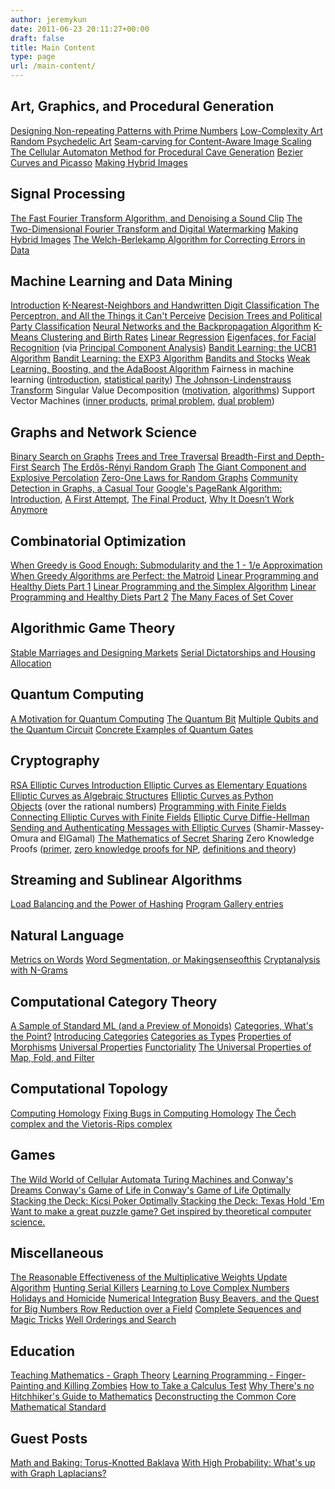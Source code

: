```yaml
---
author: jeremykun
date: 2011-06-23 20:11:27+00:00
draft: false
title: Main Content
type: page
url: /main-content/
---
```


## Art, Graphics, and Procedural Generation


[Designing Non-repeating Patterns with Prime Numbers](http://jeremykun.wordpress.com/2011/06/13/prime-design/)
[Low-Complexity Art
](http://jeremykun.wordpress.com/2011/07/06/low-complexity-art/)[Random Psychedelic Art](http://jeremykun.wordpress.com/2012/01/01/random-psychedelic-art/)
[Seam-carving for Content-Aware Image Scaling](http://jeremykun.com/2013/03/04/seam-carving-for-content-aware-image-scaling/)
[The Cellular Automaton Method for Procedural Cave Generation](http://jeremykun.wordpress.com/2012/07/29/the-cellular-automaton-method-for-cave-generation/)
[Bezier Curves and Picasso](http://jeremykun.com/2013/05/11/bezier-curves-and-picasso/)
[Making Hybrid Images](http://jeremykun.com/2014/09/29/hybrid-images/)


## Signal Processing


[The Fast Fourier Transform Algorithm, and Denoising a Sound Clip](http://jeremykun.wordpress.com/2012/07/18/the-fast-fourier-transform/)
[The Two-Dimensional Fourier Transform and Digital Watermarking](http://jeremykun.com/2013/12/30/the-two-dimensional-fourier-transform-and-digital-watermarking/)
[Making Hybrid Images](http://jeremykun.com/2014/09/29/hybrid-images/)
[The Welch-Berlekamp Algorithm for Correcting Errors in Data](http://jeremykun.com/2015/09/07/welch-berlekamp/)



## Machine Learning and Data Mining


[Introduction](http://jeremykun.wordpress.com/2012/08/04/machine-learning-introduction/)
[K-Nearest-Neighbors and Handwritten Digit Classification
](http://jeremykun.wordpress.com/2012/08/26/k-nearest-neighbors-and-handwritten-digit-classification/)[The Perceptron, and All the Things it Can't Perceive](http://jeremykun.wordpress.com/2011/08/11/the-perceptron-and-all-the-things-it-cant-perceive/)
[Decision Trees and Political Party Classification](http://jeremykun.wordpress.com/2012/10/08/decision-trees-and-political-party-classification/)
[Neural Networks and the Backpropagation Algorithm](http://jeremykun.wordpress.com/2012/12/09/neural-networks-and-backpropagation/)
[K-Means Clustering and Birth Rates](http://jeremykun.com/2013/02/04/k-means-clustering-and-birth-rates/)
[Linear Regression](http://jeremykun.com/2013/08/18/linear-regression/)
[Eigenfaces, for Facial Recognition](http://jeremykun.com/2011/07/27/eigenfaces/) (via [Principal Component Analysis](http://jeremykun.com/2012/06/28/principal-component-analysis/))
[Bandit Learning: the UCB1 Algorithm](http://jeremykun.com/2013/10/28/optimism-in-the-face-of-uncertainty-the-ucb1-algorithm/)
[Bandit Learning: the EXP3 Algorithm](http://jeremykun.com/2013/11/08/adversarial-bandits-and-the-exp3-algorithm/)
[Bandits and Stocks](http://jeremykun.com/2013/12/09/bandits-and-stocks/)
[Weak Learning, Boosting, and the AdaBoost Algorithm](http://jeremykun.com/2015/05/18/boosting-census/)
Fairness in machine learning ([introduction](http://jeremykun.com/2015/07/13/what-does-it-mean-for-an-algorithm-to-be-fair/), [statistical parity](http://jeremykun.com/2015/10/19/one-definition-of-algorithmic-fairness-statistical-parity/))
[The Johnson-Lindenstrauss Transform](http://jeremykun.com/2016/02/08/big-dimensions-and-what-you-can-do-about-it/)
Singular Value Decomposition ([motivation](https://jeremykun.com/2016/04/18/singular-value-decomposition-part-1-perspectives-on-linear-algebra/), [algorithms](http://jeremykun.com/2016/05/16/singular-value-decomposition-part-2-theorem-proof-algorithm/))
Support Vector Machines ([inner products](http://jeremykun.com/2017/05/22/the-inner-product-as-a-decision-rule/), [primal problem](http://jeremykun.com/2017/06/05/formulating-the-support-vector-machine-optimization-problem/), [dual problem](http://jeremykun.com/2017/06/12/duality-for-the-svm/))


## Graphs and Network Science


[Binary Search on Graphs](http://jeremykun.com/2017/11/08/binary-search-on-graphs/)
[Trees and Tree Traversal](http://jeremykun.wordpress.com/2012/09/16/trees-a-primer/)
[Breadth-First and Depth-First Search](http://jeremykun.com/2013/01/22/depth-and-breadth-first-search/)
[The Erdős-Rényi Random Graph](http://jeremykun.com/2013/08/22/the-erdos-renyi-random-graph/)
[The Giant Component and Explosive Percolation](http://jeremykun.com/2015/02/02/the-giant-component-and-explosive-percolation/)
[Zero-One Laws for Random Graphs](http://jeremykun.com/2015/02/09/zero-one-laws-for-random-graphs/)
[Community Detection in Graphs, a Casual Tour](http://jeremykun.com/2014/05/19/community-detection-in-graphs-a-casual-tour/)
[Google's PageRank Algorithm:
Introduction](http://jeremykun.wordpress.com/2011/06/12/googles-pagerank-introduction/),
[A First Attempt](http://jeremykun.wordpress.com/2011/06/18/googles-pagerank-a-first-attempt/),
[The Final Product](http://jeremykun.wordpress.com/2011/06/20/googles-page-rank-the-final-product/),
[Why It Doesn’t Work Anymore](http://jeremykun.wordpress.com/2011/06/21/googles-page-rank-why-it-doesnt-work-anymore/)


## Combinatorial Optimization


[When Greedy is Good Enough: Submodularity and the 1 - 1/e Approximation
](http://jeremykun.com/2014/07/07/when-greedy-algorithms-are-good-enough-submodularity-and-the-1-1e-approximation/)[When Greedy Algorithms are Perfect: the Matroid](http://jeremykun.com/2014/08/26/when-greedy-algorithms-are-perfect-the-matroid/)
[Linear Programming and Healthy Diets Part 1](http://jeremykun.com/2014/06/02/linear-programming-and-the-most-affordable-healthy-diet-part-1/)
[Linear Programming and the Simplex Algorithm](http://jeremykun.com/2014/12/01/linear-programming-and-the-simplex-algorithm/)
[Linear Programming and Healthy Diets Part 2](http://jeremykun.com/2017/09/24/linear-programming-and-healthy-diets-part-2/)
[The Many Faces of Set Cover](http://jeremykun.com/2015/05/04/the-many-faces-of-set-cover/)


## Algorithmic Game Theory


[Stable Marriages and Designing Markets](http://jeremykun.com/2014/04/02/stable-marriages-and-designing-markets/)
[Serial Dictatorships and Housing Allocation](http://jeremykun.com/2015/10/26/serial-dictatorships-and-house-allocation/)


## Quantum Computing


[A Motivation for Quantum Computing](http://jeremykun.com/2014/12/08/a-motivation-for-quantum-computing/)
[The Quantum Bit](http://jeremykun.com/2014/12/15/the-quantum-bit/)
[Multiple Qubits and the Quantum Circuit](http://jeremykun.com/2015/01/26/multiple-qubits-and-the-quantum-circuit/)
[Concrete Examples of Quantum Gates](http://jeremykun.com/2016/01/11/concrete-examples-of-quantum-gates/)


## Cryptography


[RSA
](http://jeremykun.wordpress.com/2011/07/29/encryption-rsa/)[Elliptic Curves Introduction
](http://jeremykun.com/2014/02/08/introducing-elliptic-curves/)[Elliptic Curves as Elementary Equations](http://jeremykun.com/2014/02/10/elliptic-curves-as-elementary-equations/)
[Elliptic Curves as Algebraic Structures](http://jeremykun.com/2014/02/16/elliptic-curves-as-algebraic-structures/)
[Elliptic Curves as Python Objects](http://jeremykun.com/2014/02/24/elliptic-curves-as-python-objects/) (over the rational numbers)
[Programming with Finite Fields](http://jeremykun.com/2014/03/13/programming-with-finite-fields/)
[Connecting Elliptic Curves with Finite Fields](http://jeremykun.com/2014/03/19/connecting-elliptic-curves-with-finite-fields-a-reprise/)
[Elliptic Curve Diffie-Hellman](http://jeremykun.com/2014/03/31/elliptic-curve-diffie-hellman/)
[Sending and Authenticating Messages with Elliptic Curves](http://jeremykun.com/2014/04/14/sending-and-authenticating-messages-with-elliptic-curves/) (Shamir-Massey-Omura and ElGamal)
[The Mathematics of Secret Sharing](http://jeremykun.com/2014/06/23/the-mathematics-of-secret-sharing/)
Zero Knowledge Proofs ([primer](http://jeremykun.com/2016/07/05/zero-knowledge-proofs-a-primer/), [zero knowledge proofs for NP](http://jeremykun.com/2016/08/01/zero-knowledge-proofs-for-np/), [definitions and theory](https://jeremykun.com/2016/09/19/zero-knowledge-definitions-and-theory/))


## Streaming and Sublinear Algorithms


[Load Balancing and the Power of Hashing](http://jeremykun.com/2015/12/28/load-balancing-and-the-power-of-hashing/)
[Program Gallery entries](http://jeremykun.com/program-gallery/)


## Natural Language


[Metrics on Words](http://jeremykun.wordpress.com/2011/12/19/metrics-on-words/)
[Word Segmentation, or Makingsenseofthis](http://jeremykun.wordpress.com/2012/01/15/word-segmentation/)
[Cryptanalysis with N-Grams](http://jeremykun.wordpress.com/2012/02/03/cryptanalysis-with-n-grams/)


## Computational Category Theory


[A Sample of Standard ML (and a Preview of Monoids)](http://jeremykun.com/2013/04/07/a-sample-of-standard-ml-and-the-treesort-algorithm/)
[Categories, What's the Point?](http://jeremykun.com/2013/04/16/categories-whats-the-point/)
[Introducing Categories](http://jeremykun.com/2013/04/24/introducing-categories/)
[Categories as Types](http://jeremykun.com/2013/05/04/categories-as-types/)
[Properties of Morphisms](http://jeremykun.com/2013/05/15/properties-of-morphisms/)
[Universal Properties](http://jeremykun.com/2013/05/24/universal-properties/)
[Functoriality](http://jeremykun.com/2013/07/14/functoriality/)
[The Universal Properties of Map, Fold, and Filter](http://jeremykun.com/2013/09/30/the-universal-properties-of-map-fold-and-filter/)


## Computational Topology


[Computing Homology](http://jeremykun.com/2013/04/10/computing-homology/)
[Fixing Bugs in Computing Homology](http://jeremykun.com/2014/01/23/fixing-bugs-in-computing-homology/)
[The Čech complex and the Vietoris-Rips complex](http://jeremykun.com/2015/08/06/cech-vietoris-rips-complex/)


## Games


[The Wild World of Cellular Automata](http://jeremykun.wordpress.com/2011/06/29/conways-game-of-life/)[
](http://jeremykun.wordpress.com/2011/07/11/stacking-the-deck/)[Turing Machines and Conway's Dreams
](http://jeremykun.wordpress.com/2011/06/30/turing-machines-and-conways-dreams/)[Conway's Game of Life in Conway's Game of Life](http://jeremykun.wordpress.com/2011/11/03/conways-game-of-life-in-conways-game-of-life/)[
Optimally Stacking the Deck: Kicsi Poker
](http://jeremykun.wordpress.com/2011/07/11/stacking-the-deck/)[Optimally Stacking the Deck: Texas Hold 'Em
](http://jeremykun.wordpress.com/2012/04/09/optimal-stacking-hold-em/)[Want to make a great puzzle game? Get inspired by theoretical computer science.](http://jeremykun.com/2014/03/17/want-to-make-a-great-puzzle-game-get-inspired-by-theoretical-computer-science/)


## Miscellaneous


[The Reasonable Effectiveness of the Multiplicative Weights Update Algorithm](https://jeremykun.com/2017/02/27/the-reasonable-effectiveness-of-the-multiplicative-weights-update-algorithm/)
[Hunting Serial Killers](http://jeremykun.wordpress.com/2011/07/20/serial-killers/)
[Learning to Love Complex Numbers](http://jeremykun.com/2014/05/26/learning-to-love-complex-numbers/)
[ Holidays and Homicide](http://jeremykun.wordpress.com/2011/11/25/holidays-and-homicide/)
[Numerical Integration](http://jeremykun.wordpress.com/2012/01/08/numerical-integration/)
[Busy Beavers, and the Quest for Big Numbers
](http://jeremykun.wordpress.com/2012/02/08/busy-beavers-and-the-quest-for-the-largest-number/)[Row Reduction over a Field](http://jeremykun.wordpress.com/2011/12/30/row-reduction-over-a-field/)
[Complete Sequences and Magic Tricks](http://jeremykun.com/2012/10/02/complete-sequences-and-magic-tricks/)
[Well Orderings and Search](http://jeremykun.wordpress.com/2011/06/14/well-orderings-and-search/)


## Education


[Teaching Mathematics - Graph Theory](http://jeremykun.wordpress.com/2011/06/26/teaching-mathematics-graph-theory/)
[Learning Programming - Finger-Painting and Killing Zombies](http://jeremykun.wordpress.com/2012/03/15/learning-programming-zombies/)
[How to Take a Calculus Test](http://jeremykun.wordpress.com/2011/10/20/how-to-take-a-calculus-test/)
[Why There's no Hitchhiker's Guide to Mathematics](http://jeremykun.com/2013/02/08/why-there-is-no-hitchhikers-guide-to-mathematics-for-programmers/)
[Deconstructing the Common Core Mathematical Standard](http://jeremykun.com/2013/11/04/deconstructing-the-common-core-mathematical-standard/)


## Guest Posts


[Math and Baking: Torus-Knotted Baklava](http://bakingandmath.wordpress.com/2013/06/28/guest-post-torus-knotted-baklava/)
[With High Probability: What's up with Graph Laplacians?](https://samidavies.wordpress.com/2016/09/20/whats-up-with-the-graph-laplacian/)
